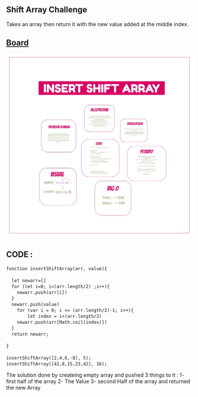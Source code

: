## Shift Array Challenge 

Takes an array then return it with the new value added at the middle index.

## [Board](https://miro.com/welcomeonboard/XV5WzC1LBoVeaKcpAqdW74ARdlK5T2f39vecqqVRRmLlVDEF0Pd5iaZcWm2xiRgu)

![](./shiftarray.jpg)

## CODE :

```
function insertShiftArray(arr, value){

  let newarr=[]
  for (let i=0; i<(arr.length/2) ;i++){
    newarr.push(arr[i])
  }
  newarr.push(value)
    for (var i = 0; i <= (arr.length/2)-1; i++){
        let index = i+(arr.length/2)
    newarr.push(arr[Math.ceil(index)])
  }
  return newarr;

}

insertShiftArray([2,4,6,-8], 5);
insertShiftArray([42,8,15,23,42], 16);
```

The solution done by createing empty array and pushed 3 things to it :
1- first half of the array
2- The Value 
3- second Half of the array
and returned the new Array 
